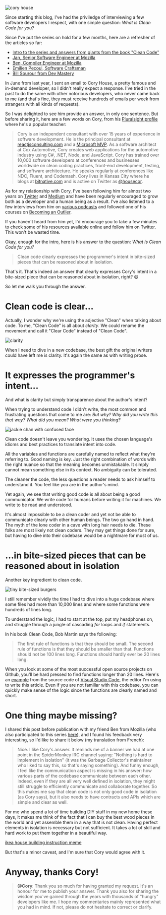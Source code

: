 ![cory house](http://www.samuelpath.com/wp-content/uploads/2018/02/coryHouse.jpg)

Since starting this blog, I've had the priviledge of interviewing a few software developers I respect, with one simple question: _What is Clean Code for you?_

Since I've put the series on hold for a few months, here are a refresher of the articles so far:

- [Intro to the series and answers from giants from the book "Clean Code"](http://www.samuelpath.com/what-is-clean-code/)
- [Jan, Senior Software Engineer at Mozilla](http://www.samuelpath.com/jan/)
- [Ben, Compiler Engineer at Mozilla](http://www.samuelpath.com/ben/)
- [Emilien Pecoul, Software Craftsman](http://www.samuelpath.com/emilien-pecoul-software-craftsman-on-clean-code/)
- [Bill Sourour from Dev Mastery](http://www.samuelpath.com/bill-sourour-from-dev-mastery-on-clean-code/)

In June from last year, I sent an email to Cory House, a pretty famous and in-demand developer, so I didn't really expect a response. I've tried in the past to do the same with other notorious developers, who never came back to me (and that's fine, they must receive hundreds of emails per week from strangers with all kinds of requests).

So I was delighted to see him provide an answer, in only one sentence. But before sharing it, here are a few words on Cory, from his [Pluralsight profile](https://www.pluralsight.com/authors/cory-house) where he's a popular teacher:

> Cory is an independent consultant with over 15 years of experience in software development. He is the principal consultant at [reactjsconsulting.com](http://reactjsconsulting.com/) and a [Microsoft MVP](https://mvp.microsoft.com/). As a software architect at Cox Automotive, Cory creates web applications for the automotive industry using C#, .NET, Node, and JavaScript. Cory has trained over 10,000 software developers at conferences and businesses worldwide on clean coding practices, front-end development, testing, and software architecture. He speaks regularly at conferences like NDC, Fluent, and Codemash. Cory lives in Kansas City where he blogs at [bitnative.com](https://www.bitnative.com/) and is active on Twitter as [@housecor](https://twitter.com/housecor).

As for my relationship with Cory, I've been following him for almost two years on [Twitter](https://twitter.com/housecor) and [Medium](https://medium.com/@housecor) and have been regularly encouraged to grow both as a developer and a human being as a result. I've also listened to a few interviews from him on [various podcasts](https://www.google.com/search?q=podcast+cory+house) and followed one of his courses on [Becoming an Outlier](https://www.pluralsight.com/courses/career-reboot-for-developer-mind).

If you haven't heard from him yet, I'd encourage you to take a few minutes to check some of his resources available online and follow him on Twitter. This won't be wasted time.

Okay, enough for the intro, here is his answer to the question: _What is Clean Code for you?_

> Clean code clearly expresses the programmer's intent in bite-sized pieces that can be reasoned about in isolation.

That's it. That's indeed an answer that clearly expresses Cory's intent in a bite-sized piece that can be reasoned about in isolation, right? 😋

So let me walk you through the answer.

# Clean code is clear…

Actually, I wonder why we're using the adjective "Clean" when talking about code. To me, "Clean Code" is all about _clarity_. We could rename the movement and call it "Clear Code" instead of "Clean Code".

![clarity](http://www.samuelpath.com/wp-content/uploads/2018/02/clarity.png)

When I need to dive in a new codebase, the best gift the original writers could have left me is clarity. It's again the same as with writing prose.

# It expresses the programmer's intent…

And what is clarity but simply transparence about the author's intent?

When trying to understand code I didn't write, the most common and frustrating questions that come to me are: _But why? Why did you write this that way? What did you mean? What were you thinking?_

![jackie chan with confused face](http://www.samuelpath.com/wp-content/uploads/2018/02/jackie.jpg)

Clean code doesn't leave you wondering. It uses the chosen language's idioms and best practices to translate intent into code.

All the variables and functions are carefully named to reflect what they're referring to. Good naming is key. Just the right combination of words with the right nuance so that the meaning becomes unmistakable. It simply cannot mean something else in its context. No ambiguity can be tolerated.

The cleaner the code, the less questions a reader needs to ask himself to understand it. You feel like you are in the author's mind.

Yet again, we see that writing good code is all about being a good communicator. We write code for humans before writing it for machines. We write to be read and understood.

It's almost impossible to be a clean coder and yet not be able to communicate clearly with other human beings. The two go hand in hand. The myth of the lone coder in a cave with long hair needs to die. These folks are most likely not clean coders. They may get things done for sure, but having to dive into their codebase would be a nightmare for most of us.

# …in bite-sized pieces that can be reasoned about in isolation

Another key ingredient to clean code.

![tiny bite-sized burgers](http://www.samuelpath.com/wp-content/uploads/2018/02/burgers.jpg)

I still remember vividly the time I had to dive into a huge codebase where some files had more than 10,000 lines and where some functions were hundreds of lines long.

To understand the logic, I had to start at the top, put my headphones on, and struggle through a jungle of cascading _for_ loops and _if_ statements.

In his book Clean Code, Bob Martin says the following:

> The first rule of functions is that they should be small. The second rule of functions is that they should be smaller than that. Functions should not be 100 lines long. Functions should hardly ever be 20 lines long.

When you look at some of the most successful open source projects on Github, you'll be hard pressed to find functions longer than 20 lines. Here's an [example](https://github.com/Microsoft/vscode/blob/master/src/main.js) from the source code of [Visual Studio Code](https://code.visualstudio.com/), the editor I'm using to write this article. Even if you are not familiar with this codebase, you can quickly make sense of the logic since the functions are clearly named and short.

# One thing maybe missing?

I shared this post before publication with my friend Ben from Mozilla (who also participated to this series [here](http://www.samuelpath.com/ben/)), and I found his feedback very interesting, so I'd like to share it below (my translation from French):

> Nice. I like Cory's answer. It reminds me of a banner we had at one point in the SpiderMonkey IRC channel saying: "Nothing is hard to implement in isolation" (it was the Garbage Collector's maintainer who liked to say this, so that's saying something). And funny enough, I feel like the communication aspect is missing in his answer: how various parts of the codebase communicate between each other. Indeed, even if they are all very well defined in isolation, they might still struggle to efficiently communicate and collaborate together. So this makes me say that clean code is not only good code in isolation (as Cory says), but it also needs to have contracts and APIs which are simple and clear as well.

For me who spend a lot of time building DIY stuff in my new home these days, it makes me think of the fact that I can buy the best wood pieces in the world and yet assemble them in a way that is not clean. Having perfect elements in isolation is necessary but not sufficient. It takes a lot of skill and hard work to put them together in a beautiful way.

[ikea house building instruction meme](http://www.samuelpath.com/wp-content/uploads/2018/03/hous.jpg)

But that's a minor caveat, and I'm sure that Cory would agree with it.

# Anyway, thanks Cory!

> **@Cory**: Thank you so much for having granted my request. It's an honour for me to publish your answer. Thank you also for sharing the wisdom you've gained through the years with thousands of "hungry" developers like me. I hope my commentaries mainly represented what you had in mind. If not, please do not hesitate to correct or clarify.